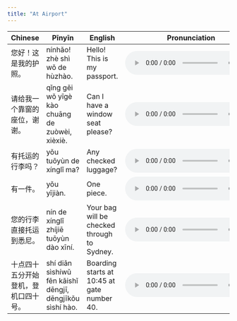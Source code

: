 ```yaml
---
title: "At Airport"
---
```


 Chinese | Pīnyīn | English | Pronunciation
------------- | ------------- | ------------- | -------------
您好！这是我的护照。|nínhǎo! zhè shì wǒ de hùzhào.|Hello! This is my passport.|<audio controls src="/assets/audio/airport/airport-01.wav" class="audio-control" />
请给我一个靠窗的座位，谢谢。|qǐng gěi wǒ yīgè kào chuāng de zuòwèi, xièxiè.|Can I have a window seat please?|<audio controls src="/assets/audio/airport/airport-02.wav" class="audio-control" />
有托运的行李吗？|yǒu tuōyùn de xínglǐ ma?|Any checked luggage?|<audio controls src="/assets/audio/airport/airport-03.wav" class="audio-control" />
有一件。|yǒu yījiàn.|One piece.|<audio controls src="/assets/audio/airport/airport-04.wav" class="audio-control" />
您的行李直接托运到悉尼。|nín de xínglǐ zhíjiē tuōyùn dào xīní.|Your bag will be checked through to Sydney.|<audio controls src="/assets/audio/airport/airport-05.wav" class="audio-control" />
十点四十五分开始登机，登机口四十号。|shí diǎn sìshíwǔ fēn kāishǐ dēngjī, dēngjīkǒu sìshí hào.|Boarding starts at 10:45 at gate number 40.|<audio controls src="/assets/audio/airport/airport-06.wav" class="audio-control" />
